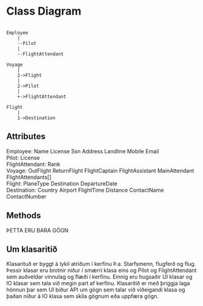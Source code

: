 # Class Diagram

```

Employee
    |
    --Pilot
    |
    --FlightAttendant

Voyage
    |
    2->Flight
    |
    2->Pilot
    |
    +->FlightAttendant

Flight
    |
    1->Destination

```

## Attributes
Employee: Name License Ssn Address Landline Mobile Email  
Pilot: License  
FlightAttendant: Rank  
Voyage: OutFlight ReturnFlight FlightCaptain FlightAssistant MainAttendant FlightAttendants[]  
Flight: PlaneType Destination DepartureDate  
Destination: Country Airport FlightTime Distance ContactName ContactNumber

## Methods
ÞETTA ERU BARA GÖGN

## Um klasaritið
Klasarituð er byggt á lykil atriðum í kerfinu Þ.a. Starfsmenn, flugferð og flug.  Þessir klasar eru brotnir niður í smærri klasa eins og Pilot og FlightAttendant sem auðveldar vinnulag og flæði í kerfinu.  Einnig eru hugsaðir UI klasar og IO klasar sem tala við megin part af kerfinu. Klasaritið er með þriggja laga hönnun þar sem UI biður API um gögn sem talar við viðeigandi klasa og þaðan niður á IO klasa sem skila gögnum eða uppfæra gögn.
